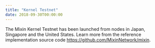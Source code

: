 ```yaml
---
title: "Kernel Testnet"
date: 2018-09-30T00:00:00
---
```


The Mixin Kernel Testnet has been launched from nodes in Japan, Singapore and the United States. Learn more from the reference implementation source code https://github.com/MixinNetwork/mixin.

